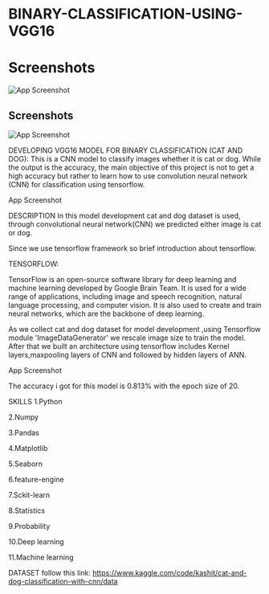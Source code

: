 # BINARY-CLASSIFICATION-USING-VGG16











# Screenshots

![App Screenshot](https://encrypted-tbn0.gstatic.com/images?q=tbn:ANd9GcQv-rRIZrWVtpi4ykzPWevbdhwyw6iP8IwdEM_61bdV_2WzPgU76gJzYn_mw-xXk5RK8c1c6ZEajJw&usqp=CAU&ec=48600113)


## Screenshots

![App Screenshot](https://cdn.britannica.com/60/8160-050-08CCEABC/German-shepherd.jpg)

DEVELOPING VGG16 MODEL FOR BINARY CLASSIFICATION (CAT AND DOG):
This is a CNN model to classify images whether it is cat or dog. While the output is the accuracy, the main objective of this project is not to get a high accuracy but rather to learn how to use convolution neural network (CNN) for classification using tensorflow.


App Screenshot

DESCRIPTION
In this model development cat and dog dataset is used, through convolutional neural network(CNN) we predicted either image is cat or dog.

Since we use tensorflow framework so brief introduction about tensorflow.

TENSORFLOW:

TensorFlow is an open-source software library for deep learning and machine learning developed by Google Brain Team. It is used for a wide range of applications, including image and speech recognition, natural language processing, and computer vision. It is also used to create and train neural networks, which are the backbone of deep learning.

As we collect cat and dog dataset for model development ,using Tensorflow module 'ImageDataGenerator' we rescale image size to train the model. After that we built an architecture using tensorflow includes Kernel layers,maxpooling layers of CNN and followed by hidden layers of ANN.

App Screenshot

The accuracy i got for this model is 0.813% with the epoch size of 20.

SKILLS
1.Python

2.Numpy

3.Pandas

4.Matplotlib

5.Seaborn

6.feature-engine

7.Sckit-learn

8.Statistics

9.Probability

10.Deep learning

11.Machine learning

DATASET
follow this link: https://www.kaggle.com/code/kashit/cat-and-dog-classification-with-cnn/data


